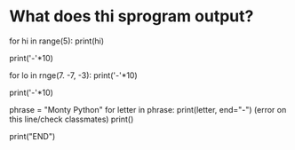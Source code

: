 # What does thi sprogram output?

for hi in range(5):
   print(hi)
   
print('-'*10)

for lo in rnge(7. -7, -3):
  print('-'*10)

print('-'*10)

phrase = "Monty Python"
for letter in phrase:
 print(letter, end="-") (error on this line/check classmates)
print()

print("END")
